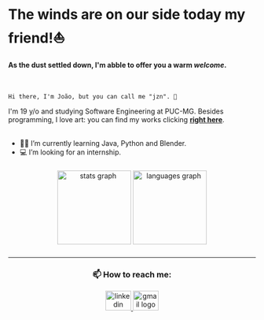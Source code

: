 # The winds are on our side today my friend!⛵️
#### As the dust settled down, I'm abble to offer you a warm *welcome*.
<br/>

``
  Hi there, I'm João, but you can call me "jzn". 👋
``

I'm 19 y/o and studying Software Engineering at PUC-MG.
Besides programming, I love art: you can find my works clicking [**right here**](https://beacons.ai/jzn).
<br><br/>
- 👨‍💻 I’m currently learning Java, Python and Blender.
- 💻 I’m looking for an internship.

###

<div align="center">
  <img src="https://github-readme-stats.vercel.app/api?username=jvjzn&hide_title=false&hide_rank=false&show_icons=true&include_all_commits=true&count_private=true&disable_animations=false&theme=gotham&locale=en&hide_border=true&order=1" height="150" alt="stats graph"/>
  <img src="https://github-readme-stats.vercel.app/api/top-langs?username=jvjzn&locale=en&hide_title=false&layout=compact&card_width=320&langs_count=5&theme=gotham&hide_border=true&order=2" height="150" alt="languages graph"/>
</div>

###
---
<h3 align="center">📫 How to reach me:</h3>

<div align="center">
<a href="https://linkedin.com/in/jvbl">
  <img src="https://raw.githubusercontent.com/maurodesouza/profile-readme-generator/master/src/assets/icons/social/linkedin/default.svg" width="52" height="40" alt="linkedin logo"/>
</a>
<a href="mailto:jovoay@gmail.com">
  <img src="https://raw.githubusercontent.com/maurodesouza/profile-readme-generator/master/src/assets/icons/social/gmail/default.svg" width="52" height="40" alt="gmail logo"/>
</a>
</div>


<!--
👁️👄👁️
-->
